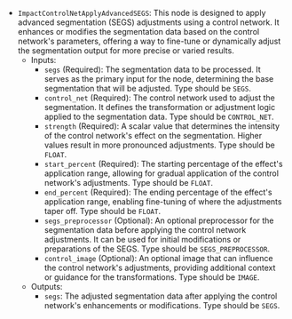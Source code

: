 - `ImpactControlNetApplyAdvancedSEGS`: This node is designed to apply advanced segmentation (SEGS) adjustments using a control network. It enhances or modifies the segmentation data based on the control network's parameters, offering a way to fine-tune or dynamically adjust the segmentation output for more precise or varied results.
    - Inputs:
        - `segs` (Required): The segmentation data to be processed. It serves as the primary input for the node, determining the base segmentation that will be adjusted. Type should be `SEGS`.
        - `control_net` (Required): The control network used to adjust the segmentation. It defines the transformation or adjustment logic applied to the segmentation data. Type should be `CONTROL_NET`.
        - `strength` (Required): A scalar value that determines the intensity of the control network's effect on the segmentation. Higher values result in more pronounced adjustments. Type should be `FLOAT`.
        - `start_percent` (Required): The starting percentage of the effect's application range, allowing for gradual application of the control network's adjustments. Type should be `FLOAT`.
        - `end_percent` (Required): The ending percentage of the effect's application range, enabling fine-tuning of where the adjustments taper off. Type should be `FLOAT`.
        - `segs_preprocessor` (Optional): An optional preprocessor for the segmentation data before applying the control network adjustments. It can be used for initial modifications or preparations of the SEGS. Type should be `SEGS_PREPROCESSOR`.
        - `control_image` (Optional): An optional image that can influence the control network's adjustments, providing additional context or guidance for the transformations. Type should be `IMAGE`.
    - Outputs:
        - `segs`: The adjusted segmentation data after applying the control network's enhancements or modifications. Type should be `SEGS`.
